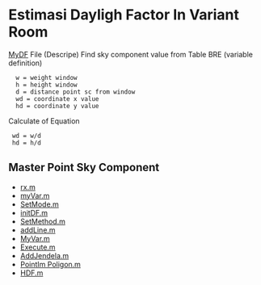 
# Estimasi Dayligh Factor In Variant Room

[MyDF](https://github.com/anagdesa/Daylight_Factor/blob/master/MyDF.m) File (Descripe)
Find sky component value from Table BRE (variable definition)

      w = weight window
      h = height window
      d = distance point sc from window
      wd = coordinate x value
      hd = coordinate y value

Calculate of Equation
     
     wd = w/d    
     hd = h/d   
     
## Master Point Sky Component

- [rx.m](https://github.com/anagdesa/Daylight_Factor/blob/master/AddJendela.m)
- [myVar.m](https://github.com/anagdesa/Daylight_Factor/blob/master/myVar.m)
- [SetMode.m](https://github.com/anagdesa/Daylight_Factor/blob/master/SetMode.m)
- [initDF.m](https://github.com/anagdesa/Daylight_Factor/blob/master/initDF.m)
- [SetMethod.m](https://github.com/anagdesa/Daylight_Factor/blob/master/SetMethod.m)
- [addLine.m](https://github.com/anagdesa/Daylight_Factor/blob/master/addLine.m)
- [MyVar.m](https://github.com/anagdesa/Daylight_Factor/blob/master/MyVar.m)
- [Execute.m](https://github.com/anagdesa/Daylight_Factor/blob/master/Execute.m)
- [AddJendela.m](https://github.com/anagdesa/Daylight_Factor/blob/master/AddJendela.m)
- [PointIm Poligon.m](https://github.com/anagdesa/Daylight_Factor/blob/master/PointInPoligon.m)
- [HDF.m](https://github.com/anagdesa/Daylight_Factor/blob/master/HDF.m)

